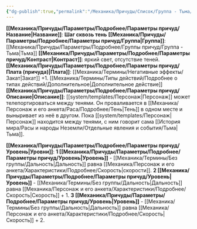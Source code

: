```yaml
---
{"dg-publish":true,"permalink":"/Механика/Причуды/Список/Группа - Тьма/Шаг сквозь тень/","noteIcon":"","created":"2025-08-21T13:47:50.541+03:00","updated":"2025-09-04T08:06:55.657+03:00"}
---
```


**[[Механика/Причуды/Параметры/Подробнее/Параметры причуд/Название\|Название]]**: **Шаг сквозь тень**
**[[Механика/Причуды/Параметры/Подробнее/Параметры причуд/Группа\|Группа]]**: [[Механика/Причуды/Параметры/Подробнее/Группы причуд/Группа - Тьма\|Тьма]] 
**[[Механика/Причуды/Параметры/Подробнее/Параметры причуд/Контраст\|Контраст]]**: яркий свет, отсутствие теней.
**[[Механика/Причуды/Параметры/Подробнее/Параметры причуд/Плата (причуда)\|Плата]]**: [[Механика/Термины/Негативные эффекты/Закат\|Закат]] +1.  [[Механика/Термины/Типы действий/Подробнее о типах действий/Дополнительное\|Дополнительное действие]]
**[[Механика/Причуды/Параметры/Подробнее/Параметры причуд/Описание\|Описание]]**: [[system/templates/Персонаж\|Персонаж]] может телепортироваться между тенями. Он проваливается в [[Механика/Персонаж и его анкета/Раса/Подробнее/Тень\|Тень]] в одном месте и выныривает из неё в другом. Пока [[system/templates/Персонаж\|Персонаж]] находится между тенями, с ним говорит сама [[История мира/Расы и народы Неземли/Отдельные явления и события/Тьма\|Тьма]]. 

**[[Механика/Причуды/Параметры/Подробнее/Параметры причуд/Уровень\|Уровни]]**:
**1 [[Механика/Причуды/Параметры/Подробнее/Параметры причуд/Уровень\|Уровень]]** - [[Механика/Термины/Без группы/Дальность\|Дальность]] равна [[Механика/Персонаж и его анкета/Характеристики/Подробнее/Скорость\|скорости]]. 
**2 [[Механика/Причуды/Параметры/Подробнее/Параметры причуд/Уровень\|Уровень]]** - [[Механика/Термины/Без группы/Дальность\|Дальность]] равна [[Механика/Персонаж и его анкета/Характеристики/Подробнее/Скорость\|Скорость]] + 1.
**3 [[Механика/Причуды/Параметры/Подробнее/Параметры причуд/Уровень\|Уровень]]** - [[Механика/Термины/Без группы/Дальность\|Дальность]] равна [[Механика/Персонаж и его анкета/Характеристики/Подробнее/Скорость\|Скорость]] + 2.